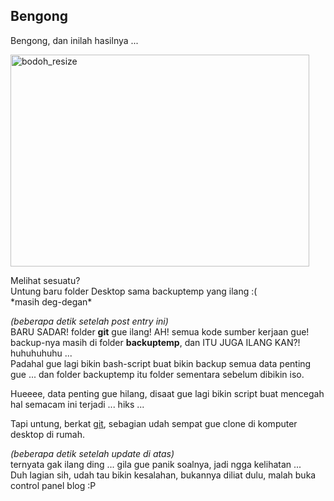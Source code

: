 ## Bengong

Bengong, dan inilah hasilnya ...

<a href="http://www.flickr.com/photos/kriwil/1179466918/" title="Photo Sharing"><img src="http://farm2.static.flickr.com/1428/1179466918_a1022539b8_o.png" width="478" height="339" alt="bodoh_resize" /></a>  

Melihat sesuatu?  
Untung baru folder Desktop sama backuptemp yang ilang :(  
\*masih deg-degan\*

_(beberapa detik setelah post entry ini)_  
BARU SADAR! folder **git** gue ilang! AH! semua kode sumber kerjaan gue!
backup-nya masih di folder **backuptemp**, dan ITU JUGA ILANG KAN?!  
huhuhuhuhu ...  
Padahal gue lagi bikin bash-script buat bikin backup semua data penting gue ...
dan folder backuptemp itu folder sementara sebelum dibikin iso.

Hueeee, data penting gue hilang, disaat gue lagi bikin script buat mencegah hal semacam ini terjadi ... hiks ...

Tapi untung, berkat [git](http://git.or.cz/), sebagian udah sempat gue clone di komputer desktop di rumah.

_(beberapa detik setelah update di atas)_  
ternyata gak ilang ding ... gila gue panik soalnya, jadi ngga kelihatan ...  
Duh lagian sih, udah tau bikin kesalahan, bukannya diliat dulu, malah buka control panel blog :P

<!-- {"time": "2007-08-20 01:14:00", "title": "Bengong"} -->
